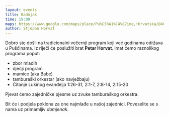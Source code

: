 ```yaml
---
layout: events
title: Badnjak
time: 19:00
maps: https://www.google.com/maps/place/Pu%C5%A1%C4%87ine,+Hrvatska/@46.3504771,16.3841309,13z/data=!3m1!4b1!4m2!3m1!1s0x4768ab581fab3257:0x2600ad5153378e72
author: Stjepan Horvat
---
```


Dobro ste došli na tradicionalni večernji program koji već godinama održava u Pušćinama.
Iz riječi će poslužiti brat **Petar Horvat**. Imat ćemo raznolikog programa poput:

* zbor mladih
* dječji program
* mamice (aka Babe)
* tamburaški orkestar (ako navježbaju)
* Čitanje Lukinog evanđelja 1:26-31, 2:1-7, 2:8-14, 2:15-20

Pjevat ćemo zajedničke pjesme uz zvuke tamburaškog orkestra.

Bit će i podjela poklona za one najmlađe u našoj zajednici.
Poveselite se s nama uz primamljiv *domjenak*.
